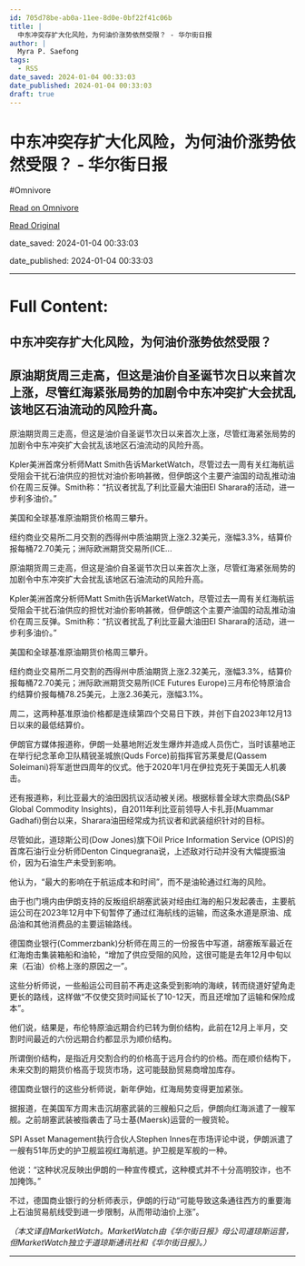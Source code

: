 ```yaml
---
id: 705d78be-ab0a-11ee-8d0e-0bf22f41c06b
title: |
  中东冲突存扩大化风险，为何油价涨势依然受限？ - 华尔街日报
author: |
  Myra P. Saefong
tags:
  - RSS
date_saved: 2024-01-04 00:33:03
date_published: 2024-01-04 00:33:03
draft: true
---
```


# 中东冲突存扩大化风险，为何油价涨势依然受限？ - 华尔街日报
#Omnivore

[Read on Omnivore](https://omnivore.app/me/-18cd4cbde89)

[Read Original](https://cn.wsj.com/amp/articles/%E4%B8%AD%E4%B8%9C%E5%86%B2%E7%AA%81%E5%AD%98%E6%89%A9%E5%A4%A7%E5%8C%96%E9%A3%8E%E9%99%A9-%E4%B8%BA%E4%BD%95%E6%B2%B9%E4%BB%B7%E6%B6%A8%E5%8A%BF%E4%BE%9D%E7%84%B6%E5%8F%97%E9%99%90-54de1106)

date_saved: 2024-01-04 00:33:03

date_published: 2024-01-04 00:33:03

--- 

# Full Content: 

##  中东冲突存扩大化风险，为何油价涨势依然受限？

## 原油期货周三走高，但这是油价自圣诞节次日以来首次上涨，尽管红海紧张局势的加剧令中东冲突扩大会扰乱该地区石油流动的风险升高。

原油期货周三走高，但这是油价自圣诞节次日以来首次上涨，尽管红海紧张局势的加剧令中东冲突扩大会扰乱该地区石油流动的风险升高。

Kpler美洲首席分析师Matt Smith告诉MarketWatch，尽管过去一周有关红海航运受阻会干扰石油供应的担忧对油价影响甚微，但伊朗这个主要产油国的动乱推动油价在周三反弹。Smith称：“抗议者扰乱了利比亚最大油田El Sharara的活动，进一步利多油价。”

美国和全球基准原油期货价格周三攀升。

纽约商业交易所二月交割的西得州中质油期货上涨2.32美元，涨幅3.3%，结算价报每桶72.70美元；洲际欧洲期货交易所(ICE...

原油期货周三走高，但这是油价自圣诞节次日以来首次上涨，尽管红海紧张局势的加剧令中东冲突扩大会扰乱该地区石油流动的风险升高。

Kpler美洲首席分析师Matt Smith告诉MarketWatch，尽管过去一周有关红海航运受阻会干扰石油供应的担忧对油价影响甚微，但伊朗这个主要产油国的动乱推动油价在周三反弹。Smith称：“抗议者扰乱了利比亚最大油田El Sharara的活动，进一步利多油价。”

美国和全球基准原油期货价格周三攀升。

纽约商业交易所二月交割的西得州中质油期货上涨2.32美元，涨幅3.3%，结算价报每桶72.70美元；洲际欧洲期货交易所(ICE Futures Europe)三月布伦特原油合约结算价报每桶78.25美元，上涨2.36美元，涨幅3.1%。

周二，这两种基准原油价格都是连续第四个交易日下跌，并创下自2023年12月13日以来的最低结算价。

伊朗官方媒体报道称，伊朗一处墓地附近发生爆炸并造成人员伤亡，当时该墓地正在举行纪念革命卫队精锐圣城旅(Quds Force)前指挥官苏莱曼尼(Qassem Soleimani)将军逝世四周年的仪式。他于2020年1月在伊拉克死于美国无人机袭击。

还有报道称，利比亚最大的油田因抗议活动被关闭。根据标普全球大宗商品(S&P Global Commodity Insights)，自2011年利比亚前领导人卡扎菲(Muammar Gadhafi)倒台以来，Sharara油田经常成为抗议者和武装组织针对的目标。

尽管如此，道琼斯公司(Dow Jones)旗下Oil Price Information Service (OPIS)的首席石油行业分析师Denton Cinquegrana说，上述敌对行动并没有大幅提振油价，因为石油生产未受到影响。

他认为，“最大的影响在于航运成本和时间”，而不是油轮通过红海的风险。

由于也门境内由伊朗支持的反叛组织胡塞武装对经由红海的船只发起袭击，主要航运公司在2023年12月中下旬暂停了通过红海航线的运输，而这条水道是原油、成品油和其他消费品的主要运输路线。

德国商业银行(Commerzbank)分析师在周三的一份报告中写道，胡塞叛军最近在红海炮击集装箱船和油轮，“增加了供应受阻的风险，这很可能是去年12月中旬以来（石油）价格上涨的原因之一”。

这些分析师说，一些船运公司目前不再走这条受到影响的海峡，转而绕道好望角走更长的路线，这样做“不仅使交货时间延长了10-12天，而且还增加了运输和保险成本”。

他们说，结果是，布伦特原油远期合约已转为倒价结构，此前在12月上半月，交割时间最近的六份远期合约都显示为顺价结构。

所谓倒价结构，是指近月交割合约的价格高于远月合约的价格。而在顺价结构下，未来交割的期货价格高于现货市场，这可能鼓励贸易商增加库存。

德国商业银行的这些分析师说，新年伊始，红海局势变得更加紧张。

据报道，在美国军方周末击沉胡塞武装的三艘船只之后，伊朗向红海派遣了一艘军舰。之前胡塞武装被指袭击了马士基(Maersk)运营的一艘货轮。

SPI Asset Management执行合伙人Stephen Innes在市场评论中说，伊朗派遣了一艘有51年历史的护卫舰监视红海航道。护卫舰是军舰的一种。

他说：“这种状况反映出伊朗的一种宣传模式，这种模式并不十分高明狡诈，也不加掩饰。”

不过，德国商业银行的分析师表示，伊朗的行动“可能导致这条通往西方的重要海上石油贸易航线受到进一步限制，从而带动油价上涨”。

_（本文译自MarketWatch。MarketWatch由《华尔街日报》母公司道琼斯运营，但MarketWatch独立于道琼斯通讯社和《华尔街日报》。）_

---

